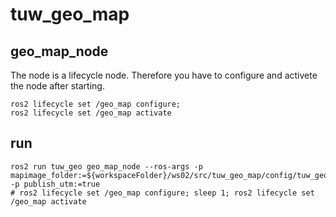 
# tuw_geo_map

## geo_map_node
The node is a lifecycle node. Therefore you have to configure and activete the node after starting.
```
ros2 lifecycle set /geo_map configure; 
ros2 lifecycle set /geo_map activate
```

## run
```
ros2 run tuw_geo geo_map_node --ros-args -p mapimage_folder:=${workspaceFolder}/ws02/src/tuw_geo_map/config/tuw_geo_map/straden/ -p publish_utm:=true
# ros2 lifecycle set /geo_map configure; sleep 1; ros2 lifecycle set /geo_map activate
```

